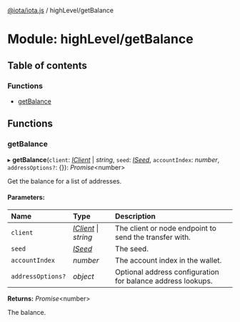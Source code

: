 [@iota/iota.js](../README.md) / highLevel/getBalance

# Module: highLevel/getBalance

## Table of contents

### Functions

- [getBalance](highlevel_getbalance.md#getbalance)

## Functions

### getBalance

▸ **getBalance**(`client`: [*IClient*](../interfaces/models_iclient.iclient.md) \| *string*, `seed`: [*ISeed*](../interfaces/models_iseed.iseed.md), `accountIndex`: *number*, `addressOptions?`: {}): *Promise*<number\>

Get the balance for a list of addresses.

#### Parameters:

| Name | Type | Description |
| :------ | :------ | :------ |
| `client` | [*IClient*](../interfaces/models_iclient.iclient.md) \| *string* | The client or node endpoint to send the transfer with. |
| `seed` | [*ISeed*](../interfaces/models_iseed.iseed.md) | The seed. |
| `accountIndex` | *number* | The account index in the wallet. |
| `addressOptions?` | *object* | Optional address configuration for balance address lookups. |

**Returns:** *Promise*<number\>

The balance.
